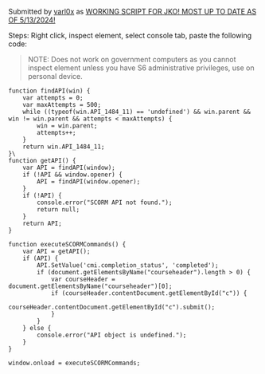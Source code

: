 Submitted by [varl0x](https://github.com/v0rl0x) as [WORKING SCRIPT FOR JKO! MOST UP TO DATE AS OF 5/13/2024!](https://github.com/Clutch152/scripts/issues/85)

Steps: 
Right click, inspect element, select console tab, paste the following code:

> NOTE: Does not work on government computers as you cannot inspect
> element unless you have S6 administrative privileges, use on personal
> device.

    function findAPI(win) {
        var attempts = 0;
        var maxAttempts = 500;
        while ((typeof(win.API_1484_11) == 'undefined') && win.parent && win != win.parent && attempts < maxAttempts) {
            win = win.parent;
            attempts++;
        }
        return win.API_1484_11;
    }\
    function getAPI() {
        var API = findAPI(window);
        if (!API && window.opener) {
            API = findAPI(window.opener);
        }
        if (!API) {
            console.error("SCORM API not found.");
            return null;
        }
        return API;
    }
    
    function executeSCORMCommands() {
        var API = getAPI();
        if (API) {
            API.SetValue('cmi.completion_status', 'completed');
            if (document.getElementsByName("courseheader").length > 0) {
                var courseHeader = document.getElementsByName("courseheader")[0];
                if (courseHeader.contentDocument.getElementById("c")) {
                    courseHeader.contentDocument.getElementById("c").submit();
                }
            }
        } else {
            console.error("API object is undefined.");
        }
    }
    
    window.onload = executeSCORMCommands;

